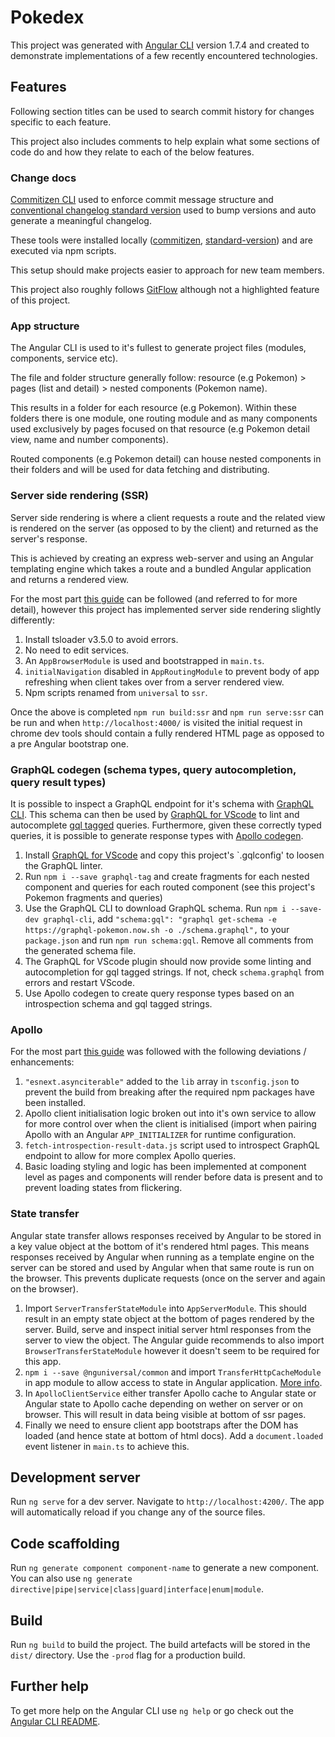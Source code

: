 # Pokedex

This project was generated with [Angular CLI](https://github.com/angular/angular-cli) version 1.7.4 and created to demonstrate implementations of a few recently encountered technologies.

## Features

Following section titles can be used to search commit history for changes specific to each feature.

This project also includes comments to help explain what some sections of code do and how they relate to each of the below features.

### Change docs

[Commitizen CLI](https://github.com/commitizen/cz-cli) used to enforce commit message structure and [conventional changelog standard version](https://github.com/conventional-changelog/standard-version) used to bump versions and auto generate a meaningful changelog.

These tools were installed locally ([commitizen](https://github.com/commitizen/cz-cli#optional-install-and-run-commitizen-locally), [standard-version](https://github.com/conventional-changelog/standard-version)) and are executed via npm scripts.

This setup should make projects easier to approach for new team members.

This project also roughly follows [GitFlow](https://datasift.github.io/gitflow/IntroducingGitFlow.html) although not a highlighted feature of this project.

### App structure

The Angular CLI is used to it's fullest to generate project files (modules, components, service etc).

The file and folder structure generally follow: resource (e.g Pokemon) > pages (list and detail) > nested components (Pokemon name).

This results in a folder for each resource (e.g Pokemon). Within these folders there is one module, one routing module and as many components used exclusively by pages focused on that resource (e.g Pokemon detail view, name and number components).

Routed components (e.g Pokemon detail) can house nested components in their folders and will be used for data fetching and distributing.

### Server side rendering (SSR)

Server side rendering is where a client requests a route and the related view is rendered on the server (as opposed to by the client) and returned as the server's response.

This is achieved by creating an express web-server and using an Angular templating engine which takes a route and a bundled Angular application and returns a rendered view.

For the most part [this guide](https://angular.io/guide/universal) can be followed (and referred to for more detail), however this project has implemented server side rendering slightly differently:

1. Install tsloader v3.5.0 to avoid errors.
2. No need to edit services.
3. An `AppBrowserModule` is used and bootstrapped in `main.ts`.
4. `initialNavigation` disabled in `AppRoutingModule` to prevent body of app refreshing when client takes over from a server rendered view.
5. Npm scripts renamed from `universal` to `ssr`.

Once the above is completed `npm run build:ssr` and `npm run serve:ssr` can be run and when `http://localhost:4000/` is visited the initial request in chrome dev tools should contain a fully rendered HTML page as opposed to a pre Angular bootstrap one.

### GraphQL codegen (schema types, query autocompletion, query result types)

It is possible to inspect a GraphQL endpoint for it's schema with [GraphQL CLI](https://github.com/graphql-cli/graphql-cli). This schema can then be used by [GraphQL for VScode](https://marketplace.visualstudio.com/items?itemName=kumar-harsh.graphql-for-vscode) to lint and autocomplete [gql tagged](https://github.com/apollographql/graphql-tag) queries. Furthermore, given these correctly typed queries, it is possible to generate response types with [Apollo codegen](https://github.com/apollographql/apollo-codegen).

1. Install [GraphQL for VScode](https://marketplace.visualstudio.com/items?itemName=kumar-harsh.graphql-for-vscode) and copy this project's `.gqlconfig' to loosen the GraphQL linter.
2. Run `npm i --save graphql-tag` and create fragments for each nested component and queries for each routed component (see this project's Pokemon fragments and queries)
3. Use the GraphQL CLI to download GraphQL schema. Run `npm i --save-dev graphql-cli`, add `"schema:gql": "graphql get-schema -e https://graphql-pokemon.now.sh -o ./schema.graphql",` to your `package.json` and run `npm run schema:gql`. Remove all comments from the generated schema file.
4. The GraphQL for VScode plugin should now provide some linting and autocompletion for gql tagged strings. If not, check `schema.graphql` from errors and restart VScode.
5. Use Apollo codegen to create query response types based on an introspection schema and gql tagged strings.

### Apollo

For the most part [this guide](https://www.apollographql.com/docs/angular/basics/setup.html) was followed with the following deviations / enhancements:

1. `"esnext.asynciterable"` added to the `lib` array in `tsconfig.json` to prevent the build from breaking after the required npm packages have been installed.
2. Apollo client initialisation logic broken out into it's own service to allow for more control over when the client is initialised (import when pairing Apollo with an Angular `APP_INITIALIZER` for runtime configuration.
3. `fetch-introspection-result-data.js` script used to introspect GraphQL endpoint to allow for more complex Apollo queries.
4. Basic loading styling and logic has been implemented at component level as pages and components will render before data is present and to prevent loading states from flickering.

### State transfer

Angular state transfer allows responses received by Angular to be stored in a key value object at the bottom of it's rendered html pages. This means responses received by Angular when running as a template engine on the server can be stored and used by Angular when that same route is run on the browser. This prevents duplicate requests (once on the server and again on the browser).

1. Import `ServerTransferStateModule` into `AppServerModule`. This should result in an empty state object at the bottom of pages rendered by the server. Build, serve and inspect initial server html responses from the server to view the object. The Angular guide recommends to also import `BrowserTransferStateModule` however it doesn't seem to be required for this app.
2. `npm i --save @nguniversal/common` and import `TransferHttpCacheModule` in app module to allow access to state in Angular application. [More info](https://github.com/angular/universal/tree/master/modules/common).
3. In `ApolloClientService` either transfer Apollo cache to Angular state or Angular state to Apollo cache depending on wether on server or on browser. This will result in data being visible at bottom of ssr pages.
4. Finally we need to ensure client app bootstraps after the DOM has loaded (and hence state at bottom of html docs). Add a `document.loaded` event listener in `main.ts` to achieve this.

## Development server

Run `ng serve` for a dev server. Navigate to `http://localhost:4200/`. The app will automatically reload if you change any of the source files.

## Code scaffolding

Run `ng generate component component-name` to generate a new component. You can also use `ng generate directive|pipe|service|class|guard|interface|enum|module`.

## Build

Run `ng build` to build the project. The build artefacts will be stored in the `dist/` directory. Use the `-prod` flag for a production build.

## Further help

To get more help on the Angular CLI use `ng help` or go check out the [Angular CLI README](https://github.com/angular/angular-cli/blob/master/README.md).
